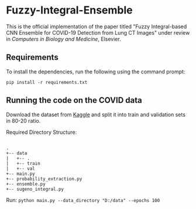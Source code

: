# Fuzzy-Integral-Ensemble
This is the official implementation of the paper titled "Fuzzy Integral-based CNN Ensemble for COVID-19 Detection from Lung CT Images" under review in _Computers in Biology and Medicine_, Elsevier.

## Requirements

To install the dependencies, run the following using the command prompt:

`pip install -r requirements.txt`

## Running the code on the COVID data

Download the dataset from [Kaggle](https://www.kaggle.com/plameneduardo/sarscov2-ctscan-dataset) and split it into train and validation sets in 80-20 ratio.

Required Directory Structure:
```

.
+-- data
|   +-- .
|   +-- train
|   +-- val
+-- main.py
+-- probability_extraction.py
+-- ensemble.py
+-- sugeno_integral.py

```

Run: `python main.py --data_directory "D:/data" --epochs 100`
